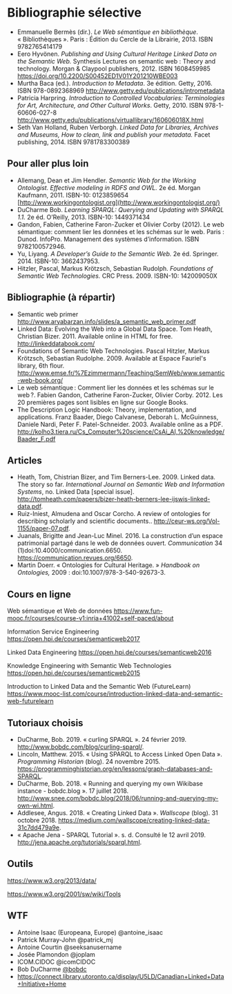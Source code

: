 # Bibliographie sélective

- Emmanuelle Bermès (dir.). *Le Web sémantique en bibliothèque*. « Bibliothèques ». Paris : Édition du Cercle de la Librairie, 2013. ISBN 9782765414179
- Eero Hyvönen. *Publishing and Using Cultural Heritage Linked Data on the Semantic Web.* Synthesis Lectures on semantic web : Theory and technology. Morgan & Claypool publishers, 2012. ISBN 1608459985 <https://doi.org/10.2200/S00452ED1V01Y201210WBE003>
- Murtha Baca (ed.). *Introduction to Metadata*. 3e édition. Getty, 2016. ISBN 978-0892368969 <http://www.getty.edu/publications/intrometadata>
- Patricia Harpring. *Introduction to Controlled Vocabularies: Terminologies for Art, Architecture, and Other Cultural Works*. Getty, 2010. ISBN 978-1-60606-027-8 <http://www.getty.edu/publications/virtuallibrary/160606018X.html>
- Seth Van Holland, Ruben Verborgh. *Linked Data for Libraries, Archives and Museums, How to clean, link and publish your metadata.* Facet publishing, 2014. ISBN 9781783300389

## Pour aller plus loin

- Allemang, Dean et Jim Hendler. *Semantic Web for the Working Ontologist. Effective modeling in RDFS and OWL.* 2e éd. Morgan Kaufmann, 2011. ISBN-10: 0123859654 [http://www.workingontologist.org](http://www.workingontologist.org/)
- DuCharme Bob. *Learning SPARQL: Querying and Updating with SPARQL 1.1.* 2e éd. O’Reilly, 2013. ISBN-10: 1449371434
- Gandon, Fabien, Catherine Faron-Zucker et Olivier Corby (2012). Le web sémantique: comment lier les données et les schémas sur le web. Paris : Dunod. InfoPro. Management des systèmes d’information. ISBN 9782100572946.
- Yu, Liyang. *A Developer’s Guide to the Semantic Web.* 2e éd. Springer. 2014. ISBN-10: 3662437953.
- Hitzler, Pascal, Markus Krötzsch, Sebastian Rudolph. *Foundations of Semantic Web Technologies.* CRC Press. 2009. ISBN-10: 142009050X

## Bibliographie (à répartir)

- Semantic web primer http://www.aryabarzan.info/slides/a_semantic_web_primer.pdf
- Linked Data: Evolving the Web into a Global Data Space. Tom Heath, Christian Bizer. 2011. Available online in HTML for free. http://linkeddatabook.com/
- Foundations of Semantic Web Technologies. Pascal Hitzler, Markus Krötzsch, Sebastian Rudolphe. 2009. Available at Espace Fauriel's library, 6th flour. http://www.emse.fr/%7Ezimmermann/Teaching/SemWeb/www.semantic-web-book.org/
- Le web sémantique : Comment lier les données et les schémas sur le web ?. Fabien Gandon, Catherine Faron-Zucker, Olivier Corby. 2012. Les 20 premières pages sont lisibles en ligne sur Google Books.
- The Description Logic Handbook: Theory, implementation, and applications. Franz Baader, Diego Calvanese, Deborah L. McGuinness, Daniele Nardi, Peter F. Patel-Schneider. 2003. Available online as a PDF. http://kolho3.tiera.ru/Cs_Computer%20science/CsAi_AI,%20knowledge/Baader_F.pdf

## Articles

- Heath, Tom, Chistrian Bizer, and Tim Berners-Lee. 2009. Linked data. The story so far. *International Journal on Semantic Web and Information Systems*, no. Linked Data [special issue]. http://tomheath.com/papers/bizer-heath-berners-lee-ijswis-linked-data.pdf.	
- Ruiz-Iniest, Almudena and Oscar Corcho. A review of ontologies for describing scholarly and scientific documents.. http://ceur-ws.org/Vol-1155/paper-07.pdf.	
- Juanals, Brigitte and Jean-Luc Minel. 2016. La construction d’un espace patrimonial partagé dans le web de données ouvert. *Communication* 34 (1)doi:10.4000/communication.6650. https://communication.revues.org/6650.
- Martin Doerr. « Ontologies for Cultural Heritage. » *Handbook on Ontologies,* 2009 : doi:10.1007/978-3-540-92673-3.

## Cours en ligne

Web sémantique et Web de données https://www.fun-mooc.fr/courses/course-v1:inria+41002+self-paced/about

Information Service Engineering https://open.hpi.de/courses/semanticweb2017

Linked Data Engineering https://open.hpi.de/courses/semanticweb2016

Knowledge Engineering with Semantic Web Technologies https://open.hpi.de/courses/semanticweb2015

Introduction to Linked Data and the Semantic Web (FutureLearn) https://www.mooc-list.com/course/introduction-linked-data-and-semantic-web-futurelearn

## Tutoriaux choisis 

- DuCharme, Bob. 2019. « curling SPARQL ». 24 février 2019. <http://www.bobdc.com/blog/curling-sparql/>.
- Lincoln, Matthew. 2015. « Using SPARQL to Access Linked Open Data ». *Programming Historian* (blog). 24 novembre 2015. <https://programminghistorian.org/en/lessons/graph-databases-and-SPARQL>.
- DuCharme, Bob. 2018. « Running and querying my own Wikibase instance - bobdc.blog ». 17 juillet 2018. <http://www.snee.com/bobdc.blog/2018/06/running-and-querying-my-own-wi.html>.
- Addlesee, Angus. 2018. « Creating Linked Data ». *Wallscope* (blog). 31 octobre 2018. <https://medium.com/wallscope/creating-linked-data-31c7dd479a9e>.
- « Apache Jena - SPARQL Tutorial ». s. d. Consulté le 12 avril 2019. <http://jena.apache.org/tutorials/sparql.html>.

## Outils

https://www.w3.org/2013/data/

https://www.w3.org/2001/sw/wiki/Tools

## WTF

- Antoine Isaac (Europeana, Europe) @antoine_isaac
- Patrick Murray-John @patrick_mj
- Antoine Courtin @seeksanusername
- Josée Plamondon @joplam 
- ICOM.CIDOC @icomCIDOC
- Bob DuCharme [@bobdc](https://twitter.com/bobdc)
- https://connect.library.utoronto.ca/display/U5LD/Canadian+Linked+Data+Initiative+Home
